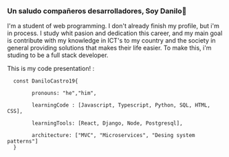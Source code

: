 ### Un saludo compañeros desarrolladores, Soy Danilo👋

I'm a student of web programming. I don't already finish my profile, but i'm in process. I study whit pasion and dedication this career, and my main goal is contribute with my knowledge in ICT's to my country and the society in general providing solutions that makes their life easier. To make this, i'm studing to be a full stack developer.

This is my code presentation! :

      const DaniloCastro19{

            pronouns: "he","him",

            learningCode : [Javascript, Typescript, Python, SQL, HTML, CSS], 

            learningTools: [React, Django, Node, Postgresql],

            architecture: ["MVC", "Microservices", "Desing system patterns"]
      }




<!--
**DaniloCastro19/DaniloCastro19** is a ✨ _special_ ✨ repository because its `README.md` (this file) appears on your GitHub profile.

Here are some ideas to get you started:

- 🔭 I’m currently working on ...
- 🌱 I’m currently learning ...
- 👯 I’m looking to collaborate on ...
- 🤔 I’m looking for help with ...
- 💬 Ask me about ...
- 📫 How to reach me: ...
- 😄 Pronouns: ...
- ⚡ Fun fact: ...
-->
